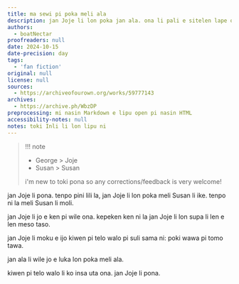 ```yaml
---
title: ma sewi pi poka meli ala
description: jan Joje li lon poka jan ala. ona li pali e sitelen lape ona.
authors:
  - boatNectar
proofreaders: null
date: 2024-10-15
date-precision: day
tags:
  - 'fan fiction'
original: null
license: null
sources:
  - https://archiveofourown.org/works/59777143
archives:
  - https://archive.ph/WbzDP
preprocessing: mi nasin Markdown e lipu open pi nasin HTML
accessibility-notes: null
notes: toki Inli li lon lipu ni
---
```


> !!! note
>
> - George > Joje
> - Susan > Susan
>
> i'm new to toki pona so any corrections/feedback is very welcome!

jan Joje li pona. tenpo pini lili la, jan Joje li lon poka meli Susan li ike. tenpo ni la meli Susan li moli.

jan Joje li jo e ken pi wile ona. kepeken ken ni la jan Joje li lon supa li len e len meso taso.

jan Joje li moku e ijo kiwen pi telo walo pi suli sama ni: poki wawa pi tomo tawa.

jan ala li wile jo e luka lon poka meli ala.

kiwen pi telo walo li ko insa uta ona. jan Joje li pona.
